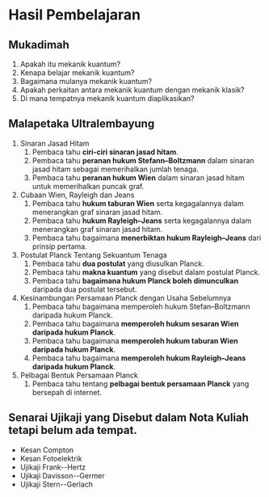 # Hasil Pembelajaran

## Mukadimah
1. Apakah itu mekanik kuantum?
2. Kenapa belajar mekanik kuantum?
3. Bagaimana mulanya mekanik kuantum?
4. Apakah perkaitan antara mekanik kuantum dengan mekanik klasik?
5. Di mana tempatnya mekanik kuantum diaplikasikan?

## Malapetaka Ultralembayung
1. Sinaran Jasad Hitam
   1. Pembaca tahu **ciri-ciri sinaran jasad hitam**.
   2. Pembaca tahu **peranan hukum Stefann&ndash;Boltzmann** dalam sinaran jasad hitam sebagai memerihalkan jumlah tenaga.
   3. Pembaca tahu **peranan hukum Wien** dalam sinaran jasad hitam untuk memerihalkan puncak graf.
2. Cubaan Wien, Rayleigh dan Jeans
   1. Pembaca tahu **hukum taburan Wien** serta kegagalannya dalam menerangkan graf sinaran jasad hitam.
   2. Pembaca tahu **hukum Rayleigh&ndash;Jeans** serta kegagalannya dalam menerangkan graf sinaran jasad hitam.
   3. Pembaca tahu bagaimana **menerbiktan hukum Rayleigh&ndash;Jeans** dari prinsip pertama.
3. Postulat Planck Tentang Sekuantum Tenaga
   1. Pembaca tahu **dua postulat** yang diusulkan Planck.
   2. Pembaca tahu **makna kuantum** yang disebut dalam postulat Planck.
   3. Pembaca tahu **bagaimana hukum Planck boleh dimunculkan** daripada dua postulat tersebut.
4. Kesinambungan Persamaan Planck dengan Usaha Sebelumnya
   1. Pembaca tahu bagaimana memperoleh hukum Stefan&ndash;Boltzmann daripada hukum Planck.
   2. Pembaca tahu bagaimana **memperoleh hukum sesaran Wien daripada hukum Planck**.
   3. Pembaca tahu bagaimana **memperoleh hukum taburan Wien daripada hukum Planck**.
   4. Pembaca tahu bagaimana **memperoleh hukum Rayleigh&ndash;Jeans daripada hukum Planck**.
5. Pelbagai Bentuk Persamaan Planck
   1. Pembaca tahu tentang **pelbagai bentuk persamaan Planck** yang bersepah di internet.

## Senarai Ujikaji yang Disebut dalam Nota Kuliah tetapi belum ada tempat.
- Kesan Compton
- Kesan Fotoelektrik
- Ujikaji Frank--Hertz
- Ujikaji Davisson--Germer
- Ujikaji Stern--Gerlach